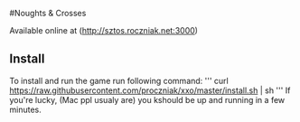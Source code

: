 #Noughts & Crosses

Available online at (http://sztos.roczniak.net:3000)

## Install
To install and run the game run following command:
'''
curl https://raw.githubusercontent.com/proczniak/xxo/master/install.sh | sh
'''
If you're lucky, (Mac ppl usualy are) you kshould be up and running in a few minutes.